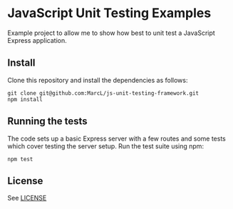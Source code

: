 # JavaScript Unit Testing Examples

Example project to allow me to show how best to unit test a JavaScript Express application.

## Install

Clone this repository and install the dependencies as follows:

```
git clone git@github.com:MarcL/js-unit-testing-framework.git
npm install
```

## Running the tests

The code sets up a basic Express server with a few routes and some tests which cover testing the server setup. Run the test suite using npm:

```
npm test
```

## License

See [LICENSE](LICENSE)
